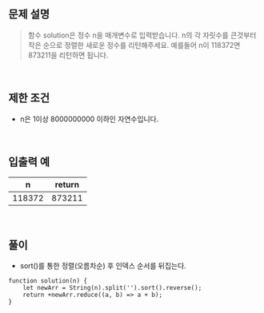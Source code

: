 ## 문제 설명

> 함수 solution은 정수 n을 매개변수로 입력받습니다. n의 각 자릿수를 큰것부터 작은 순으로 정렬한 새로운 정수를 리턴해주세요. 예를들어 n이 118372면 873211을 리턴하면 됩니다.

<br>

## 제한 조건

- n은 1이상 8000000000 이하인 자연수입니다.

<br>

## 입출력 예

|n	|return|
|:-:|:-:|
|118372	|873211|

<br>

## 풀이

- sort()를 통한 정렬(오름차순) 후 인덱스 순서를 뒤집는다.

```
function solution(n) {
    let newArr = String(n).split('').sort().reverse();
    return +newArr.reduce((a, b) => a + b);
}
```